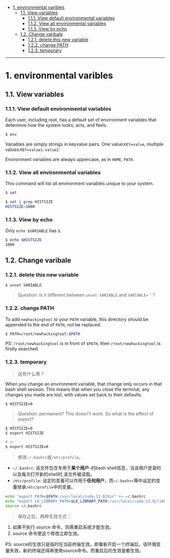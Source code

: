 - [1. environmental varibles](#1-environmental-varibles)
  - [1.1. View variables](#11-view-variables)
    - [1.1.1. View default environmental variables](#111-view-default-environmental-variables)
    - [1.1.2. View all environmental variables](#112-view-all-environmental-variables)
    - [1.1.3. View by echo](#113-view-by-echo)
  - [1.2. Change varibale](#12-change-varibale)
    - [1.2.1. delete this new variable](#121-delete-this-new-variable)
    - [1.2.2. change PATH](#122-change-path)
    - [1.2.3. temporary](#123-temporary)

---
# 1. environmental varibles
## 1.1. View variables
### 1.1.1. View default environmental variables
Each user, including root, has a default set of environment variables that determine how the system looks, acts, and feels.
```bash
$ env
```
Variables are simply strings in key­value pairs. One value:`KEY=value`, multiple values:`KEY=value1:value2`.

Environment variables are always uppercase, as in `HOME`, `PATH`.
### 1.1.2. View all environmental variables
This command will list all environment variables unique to your system.
```bash
$ set
```
```bash
$ set | grep HISTSIZE
HISTSIZE=1000
```

### 1.1.3. View by echo

Only `echo $VARIABLE` has `$`.
```bash
$ echo $HISTSIZE
1000
```

## 1.2. Change varibale

### 1.2.1. delete this new variable
```bash
$ unset VARIABLE
```
> Question: Is it different between `unset VARIABLE` and `VARIABLE=''`?


### 1.2.2. change PATH
To add `newhackingtool` to your `PATH` variable, this directory should be appended to the end of `PATH`, not be replaced.
```bash
$ PATH=/root/newhackingtool:$PATH
```

PS: `/root/newhackingtool` is in front of `$PATH`, then `/root/newhackingtool` is firstly searched.

### 1.2.3. temporary

> 这有什么用？


When you change an environment variable, that change only occurs in that bash shell session. This means that when you close the terminal, any changes you made are lost, with values set back to their defaults.
```bash
$ HISTSIZE=0
```
> Question: permanent? This doesn't work. So what is the effect of export?
```bash
$ HISTSIZE=0
$ export HISTSIZE

# or
$ export HISTSIZE=0
```

> 修改`~/.bashrc`或`/etc/profile`。

- `~/.bashrc`:
  该文件包含专用于**某个用户**`~`的bash shell信息，当该用户登录时以及每次打开新的shell时,该文件被读取。
- `/etc/profile`:
  设定的变量可以作用于**任何用户**，而`~/.bashrc`等中设定的变量继承`/etc/profile`中的变量。


```bash
echo "export PATH=$PATH:/usr/local/cuda-11.0/bin" >> ~/.bashrc
echo "export LD_LIBRARY_PATH=$LD_LIBRARY_PATH:/usr/local/cuda-11.0/lib64" >> ~/.bashrc
source ~/.bashrc
```

> 保存之后，两种生效方式：

1. 如果不执行 source 命令，则需重启系统才能生效。
2. source 命令使这个修改立即生效。
  
PS: source的生效只是临时在当前终端生效。即重新开启一个终端后，该环境变量失效，新的终端还得再使用source命令。而重启后的生效是都生效。